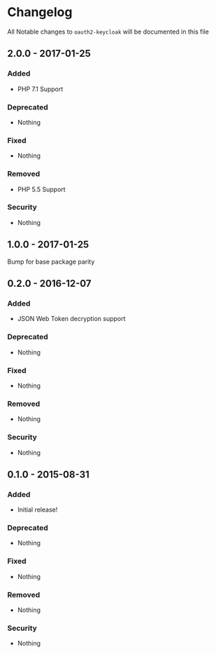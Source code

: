 # Changelog
All Notable changes to `oauth2-keycloak` will be documented in this file

## 2.0.0 - 2017-01-25

### Added
- PHP 7.1 Support

### Deprecated
- Nothing

### Fixed
- Nothing

### Removed
- PHP 5.5 Support

### Security
- Nothing

## 1.0.0 - 2017-01-25

Bump for base package parity

## 0.2.0 - 2016-12-07

### Added
- JSON Web Token decryption support

### Deprecated
- Nothing

### Fixed
- Nothing

### Removed
- Nothing

### Security
- Nothing

## 0.1.0 - 2015-08-31

### Added
- Initial release!

### Deprecated
- Nothing

### Fixed
- Nothing

### Removed
- Nothing

### Security
- Nothing
